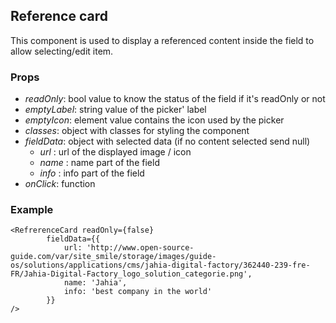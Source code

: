 ## Reference card

This component is used to display a referenced content inside the field to allow selecting/edit item.

### Props

-   _readOnly_: bool value to know the status of the field if it's readOnly or not
-   _emptyLabel_: string value of the picker' label
-   _emptyIcon_: element value contains the icon used by the picker
-   _classes_: object with classes for styling the component
-   _fieldData_: object with selected data (if no content selected send null)
    -   _url_ : url of the displayed image / icon
    -   _name_ : name part of the field
    -   _info_ : info part of the field
-   _onClick_: function

### Example

```
<RefrerenceCard readOnly={false}
        fieldData={{
            url: 'http://www.open-source-guide.com/var/site_smile/storage/images/guide-os/solutions/applications/cms/jahia-digital-factory/362440-239-fre-FR/Jahia-Digital-Factory_logo_solution_categorie.png',
            name: 'Jahia',
            info: 'best company in the world'
        }}
/>
```
